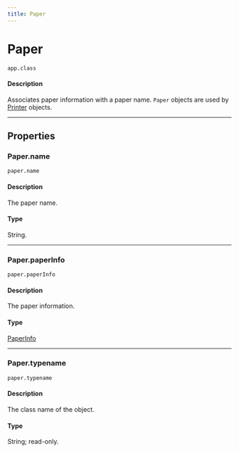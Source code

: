 ```yaml
---
title: Paper
---
```

# Paper

`app.class`

#### Description

Associates paper information with a paper name. `Paper` objects are used by [Printer](.././Printer) objects.

---

## Properties

### Paper.name

`paper.name`

#### Description

The paper name.

#### Type

String.

---

### Paper.paperInfo

`paper.paperInfo`

#### Description

The paper information.

#### Type

[PaperInfo](.././PaperInfo)

---

### Paper.typename

`paper.typename`

#### Description

The class name of the object.

#### Type

String; read-only.
